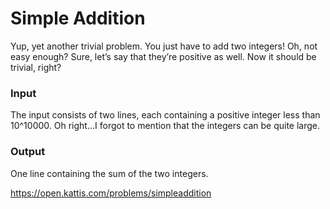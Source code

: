 # Simple Addition
Yup, yet another trivial problem. You just have to add two integers! Oh, not easy enough? Sure, let’s say that they’re positive as well. Now it should be trivial, right?

### Input
The input consists of two lines, each containing a positive integer less than 10^10000. Oh right…I forgot to mention that the integers can be quite large.

### Output
One line containing the sum of the two integers.

https://open.kattis.com/problems/simpleaddition
